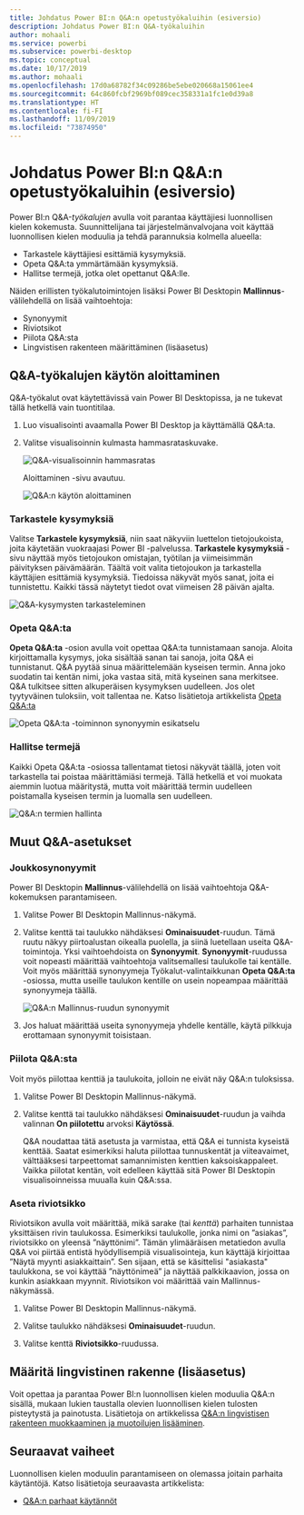 ```yaml
---
title: Johdatus Power BI:n Q&A:n opetustyökaluihin (esiversio)
description: Johdatus Power BI:n Q&A-työkaluihin
author: mohaali
ms.service: powerbi
ms.subservice: powerbi-desktop
ms.topic: conceptual
ms.date: 10/17/2019
ms.author: mohaali
ms.openlocfilehash: 17d0a68782f34c09286be5ebe020668a15061ee4
ms.sourcegitcommit: 64c860fcbf2969bf089cec358331a1fc1e0d39a8
ms.translationtype: HT
ms.contentlocale: fi-FI
ms.lasthandoff: 11/09/2019
ms.locfileid: "73874950"
---
```

# <a name="intro-to-qa-tooling-to-train-power-bi-qa-preview"></a>Johdatus Power BI:n Q&A:n opetustyökaluihin (esiversio)

Power BI:n Q&A-*työkalujen* avulla voit parantaa käyttäjiesi luonnollisen kielen kokemusta. Suunnittelijana tai järjestelmänvalvojana voit käyttää luonnollisen kielen moduulia ja tehdä parannuksia kolmella alueella: 

- Tarkastele käyttäjiesi esittämiä kysymyksiä.
- Opeta Q&A:ta ymmärtämään kysymyksiä.
- Hallitse termejä, jotka olet opettanut Q&A:lle.

Näiden erillisten työkalutoimintojen lisäksi Power BI Desktopin **Mallinnus**-välilehdellä on lisää vaihtoehtoja:  

- Synonyymit
- Riviotsikot
- Piilota Q&A:sta
- Lingvistisen rakenteen määrittäminen (lisäasetus)

## <a name="get-started-with-qa-tooling"></a>Q&A-työkalujen käytön aloittaminen

Q&A-työkalut ovat käytettävissä vain Power BI Desktopissa, ja ne tukevat tällä hetkellä vain tuontitilaa.

1. Luo visualisointi avaamalla Power BI Desktop ja käyttämällä Q&A:ta. 
2. Valitse visualisoinnin kulmasta hammasrataskuvake. 

    ![Q&A-visualisoinnin hammasratas](media/qna-visual-gear.png)

    Aloittaminen -sivu avautuu.  

    ![Q&A:n käytön aloittaminen](media/qna-tooling-dialog.png)

### <a name="review-questions"></a>Tarkastele kysymyksiä

Valitse **Tarkastele kysymyksiä**, niin saat näkyviin luettelon tietojoukoista, joita käytetään vuokraajasi Power BI -palvelussa. **Tarkastele kysymyksiä** -sivu näyttää myös tietojoukon omistajan, työtilan ja viimeisimmän päivityksen päivämäärän. Täältä voit valita tietojoukon ja tarkastella käyttäjien esittämiä kysymyksiä. Tiedoissa näkyvät myös sanat, joita ei tunnistettu. Kaikki tässä näytetyt tiedot ovat viimeisen 28 päivän ajalta.

![Q&A-kysymysten tarkasteleminen](media/qna-tooling-review-questions.png)

### <a name="teach-qa"></a>Opeta Q&A:ta

**Opeta Q&A:ta** -osion avulla voit opettaa Q&A:ta tunnistamaan sanoja. Aloita kirjoittamalla kysymys, joka sisältää sanan tai sanoja, joita Q&A ei tunnistanut. Q&A pyytää sinua määrittelemään kyseisen termin. Anna joko suodatin tai kentän nimi, joka vastaa sitä, mitä kyseinen sana merkitsee. Q&A tulkitsee sitten alkuperäisen kysymyksen uudelleen. Jos olet tyytyväinen tuloksiin, voit tallentaa ne. Katso lisätietoja artikkelista [Opeta Q&A:ta](q-and-a-tooling-teach-q-and-a.md)

![Opeta Q&A:ta -toiminnon synonyymin esikatselu](media/qna-tooling-teach-fixpreview.png)

### <a name="manage-terms"></a>Hallitse termejä

Kaikki Opeta Q&A:ta -osiossa tallentamat tietosi näkyvät täällä, joten voit tarkastella tai poistaa määrittämiäsi termejä. Tällä hetkellä et voi muokata aiemmin luotua määritystä, mutta voit määrittää termin uudelleen poistamalla kyseisen termin ja luomalla sen uudelleen.

![Q&A:n termien hallinta](media/qna-manage-terms.png)

## <a name="other-qa-settings"></a>Muut Q&A-asetukset

### <a name="bulk-synonyms"></a>Joukkosynonyymit

Power BI Desktopin **Mallinnus**-välilehdellä on lisää vaihtoehtoja Q&A-kokemuksen parantamiseen. 

1. Valitse Power BI Desktopin Mallinnus-näkymä.

2. Valitse kenttä tai taulukko nähdäksesi **Ominaisuudet**-ruudun.  Tämä ruutu näkyy piirtoalustan oikealla puolella, ja siinä luetellaan useita Q&A-toimintoja. Yksi vaihtoehdoista on **Synonyymit**. **Synonyymit**-ruudussa voit nopeasti määrittää vaihtoehtoja valitsemallesi taulukolle tai kentälle. Voit myös määrittää synonyymeja Työkalut-valintaikkunan **Opeta Q&A:ta** -osiossa, mutta useille taulukon kentille on usein nopeampaa määrittää synonyymeja täällä.

    ![Q&A:n Mallinnus-ruudun synonyymit](media/qna-modelling-pane-synonyms.png)

3. Jos haluat määrittää useita synonyymeja yhdelle kentälle, käytä pilkkuja erottamaan synonyymit toisistaan.

### <a name="hide-from-qa"></a>Piilota Q&A:sta

Voit myös piilottaa kenttiä ja taulukoita, jolloin ne eivät näy Q&A:n tuloksissa. 

1. Valitse Power BI Desktopin Mallinnus-näkymä.

2. Valitse kenttä tai taulukko nähdäksesi **Ominaisuudet**-ruudun ja vaihda valinnan **On piilotettu** arvoksi **Käytössä**.

    Q&A noudattaa tätä asetusta ja varmistaa, että Q&A ei tunnista kyseistä kenttää. Saatat esimerkiksi haluta piilottaa tunnuskentät ja viiteavaimet, välttääksesi tarpeettomat samannimisten kenttien kaksoiskappaleet. Vaikka piilotat kentän, voit edelleen käyttää sitä Power BI Desktopin visualisoinneissa muualla kuin Q&A:ssa.

### <a name="set-a-row-label"></a>Aseta riviotsikko

Riviotsikon avulla voit määrittää, mikä sarake (tai *kenttä*) parhaiten tunnistaa yksittäisen rivin taulukossa. Esimerkiksi taulukolle, jonka nimi on ”asiakas”, riviotsikko on yleensä ”näyttönimi”. Tämän ylimääräisen metatiedon avulla Q&A voi piirtää entistä hyödyllisempiä visualisointeja, kun käyttäjä kirjoittaa ”Näytä myynti asiakkaittain”. Sen sijaan, että se käsittelisi "asiakasta" taulukkona, se voi käyttää ”näyttönimeä” ja näyttää palkkikaavion, jossa on kunkin asiakkaan myynnit. Riviotsikon voi määrittää vain Mallinnus-näkymässä. 

1. Valitse Power BI Desktopin Mallinnus-näkymä.

2. Valitse taulukko nähdäksesi **Ominaisuudet**-ruudun.

3. Valitse kenttä **Riviotsikko**-ruudussa.

## <a name="configure-the-linguistic-schema-advanced"></a>Määritä lingvistinen rakenne (lisäasetus)

Voit opettaa ja parantaa Power BI:n luonnollisen kielen moduulia Q&A:n sisällä, mukaan lukien taustalla olevien luonnollisen kielen tulosten pisteytystä ja painotusta. Lisätietoja on artikkelissa [Q&A:n lingvistisen rakenteen muokkaaminen ja muotoilujen lisääminen](q-and-a-tooling-advanced.md).

## <a name="next-steps"></a>Seuraavat vaiheet

Luonnollisen kielen moduulin parantamiseen on olemassa joitain parhaita käytäntöjä. Katso lisätietoja seuraavasta artikkelista:

* [Q&A:n parhaat käytännöt](q-and-a-best-practices.md)
